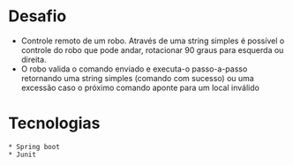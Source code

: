 # Desafio
 * Controle remoto de um robo.
 Através de uma string simples é possível o controle do robo que pode andar, rotacionar 90 graus para esquerda ou direita.
 * O robo valida o comando enviado e executa-o passo-a-passo retornando uma string simples (comando com  sucesso) ou uma excessão caso o próximo comando aponte para um local inválido
 
# Tecnologias
    * Spring boot
    * Junit
    
    
    

    
       






	